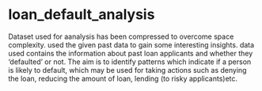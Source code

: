 # loan_default_analysis
Dataset used for aanalysis has been compressed to overcome space complexity.
used the given past data to gain some interesting insights.
data used contains the information about past loan applicants and whether they ‘defaulted’ or not.
The aim is to identify patterns which indicate if a person is likely to default, which may be used for taking actions such as denying the loan, reducing the amount of loan, lending (to risky applicants)etc. 
